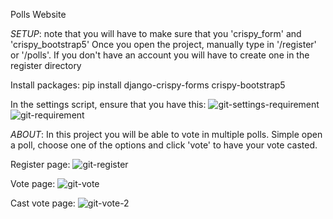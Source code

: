 Polls Website

_SETUP_: 
note that you will have to make sure that you 'crispy_form' and 'crispy_bootstrap5'
Once you open the project, manually type in '/register' or '/polls'.
If you don't have an account you will have to create one in the register directory

Install packages:
pip install django-crispy-forms crispy-bootstrap5

In the settings script, ensure that you have this:
![git-settings-requirement](https://github.com/user-attachments/assets/bc2dda1b-5beb-4d33-9d65-a12724222b6d)
![git-requirement](https://github.com/user-attachments/assets/c6f05956-f658-428a-baf6-27466e075cfb)

_ABOUT_: 
In this project you will be able to vote in multiple polls. Simple open a poll, choose
one of the options and click 'vote' to have your vote casted.

Register page:
![git-register](https://github.com/user-attachments/assets/8cae7940-5171-4cce-9c2b-49e20fb7b256)

Vote page:
![git-vote](https://github.com/user-attachments/assets/a8c73a4a-b418-4ab1-9d75-efd9e19b4660)

Cast vote page:
![git-vote-2](https://github.com/user-attachments/assets/c73eba8d-3c9a-4d6e-b88c-7b0cb88641b8)
